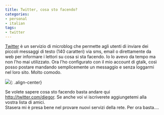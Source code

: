 ```yaml
---
title: Twitter, cosa sto facendo?
categories:
- personal
- italian
tags:
- twitter
---
```

[Twitter](http://twitter.com "http://twitter.com" ) è un servizio di microblog
che permette agli utenti di inviare dei piccoli messaggi di testo (140
caratteri) via sms, email o direttamente da web per informare i lettori su
cosa si sta facendo. Io lo avevo da tempo ma non l'ho mai utilizzato. Ora l'ho
configurato con il mio account di gtalk, così posso postare mandando
semplicemente un messaggio e senza loggarmi nel loro sito. Molto comodo.

![]({{site.url}}/images/twitter.png){: .align-center}

Se volete sapere cosa sto facendo basta andare qui
<http://twitter.com/diegor>. Se anche voi vi iscriverete aggiungetemi alla
vostra lista di amici.  
Stasera mi è presa bene nel provare nuovi servizi della rete. Per ora
basta....

